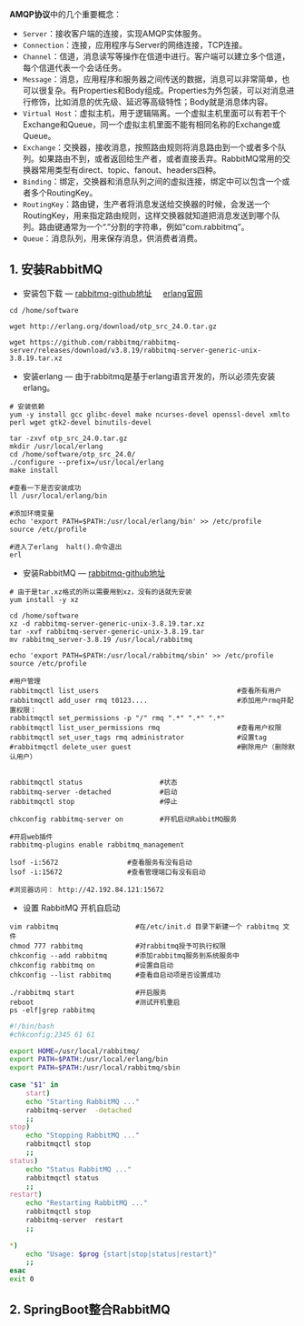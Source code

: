 
**AMQP协议**中的几个重要概念：
- `Server`：接收客户端的连接，实现AMQP实体服务。
- `Connection`：连接，应用程序与Server的网络连接，TCP连接。
- `Channel`：信道，消息读写等操作在信道中进行。客户端可以建立多个信道，每个信道代表一个会话任务。
- `Message`：消息，应用程序和服务器之间传送的数据，消息可以非常简单，也可以很复杂。有Properties和Body组成。Properties为外包装，可以对消息进行修饰，比如消息的优先级、延迟等高级特性；Body就是消息体内容。
- `Virtual Host`：虚拟主机，用于逻辑隔离。一个虚拟主机里面可以有若干个Exchange和Queue，同一个虚拟主机里面不能有相同名称的Exchange或Queue。
- `Exchange`：交换器，接收消息，按照路由规则将消息路由到一个或者多个队列。如果路由不到，或者返回给生产者，或者直接丢弃。RabbitMQ常用的交换器常用类型有direct、topic、fanout、headers四种。
- `Binding`：绑定，交换器和消息队列之间的虚拟连接，绑定中可以包含一个或者多个RoutingKey。
- `RoutingKey`：路由键，生产者将消息发送给交换器的时候，会发送一个RoutingKey，用来指定路由规则，这样交换器就知道把消息发送到哪个队列。路由键通常为一个“.”分割的字符串，例如“com.rabbitmq”。
- `Queue`：消息队列，用来保存消息，供消费者消费。

## 1. 安装RabbitMQ

- 安装包下载 — [rabbitmq-github地址](https://github.com/rabbitmq/rabbitmq-server/releases/tag/v3.8.19) &nbsp; &nbsp; [erlang官网](https://www.erlang.org/downloads)

```shell
cd /home/software

wget http://erlang.org/download/otp_src_24.0.tar.gz

wget https://github.com/rabbitmq/rabbitmq-server/releases/download/v3.8.19/rabbitmq-server-generic-unix-3.8.19.tar.xz
```

- 安装erlang — 由于rabbitmq是基于erlang语言开发的，所以必须先安装erlang。

```shell
# 安装依赖
yum -y install gcc glibc-devel make ncurses-devel openssl-devel xmlto perl wget gtk2-devel binutils-devel

tar -zxvf otp_src_24.0.tar.gz
mkdir /usr/local/erlang
cd /home/software/otp_src_24.0/
./configure --prefix=/usr/local/erlang
make install

#查看一下是否安装成功
ll /usr/local/erlang/bin

#添加环境变量
echo 'export PATH=$PATH:/usr/local/erlang/bin' >> /etc/profile
source /etc/profile

#进入了erlang  halt().命令退出
erl
```

- 安装RabbitMQ — [rabbitmq-github地址](https://github.com/rabbitmq/rabbitmq-server/releases/tag/v3.8.19)

```shell
# 由于是tar.xz格式的所以需要用到xz，没有的话就先安装 
yum install -y xz

cd /home/software
xz -d rabbitmq-server-generic-unix-3.8.19.tar.xz
tar -xvf rabbitmq-server-generic-unix-3.8.19.tar
mv rabbitmq_server-3.8.19 /usr/local/rabbitmq

echo 'export PATH=$PATH:/usr/local/rabbitmq/sbin' >> /etc/profile
source /etc/profile
```

```shell
#用户管理
rabbitmqctl list_users                                  #查看所有用户
rabbitmqctl add_user rmq t0123....                      #添加用户rmq并配置权限：
rabbitmqctl set_permissions -p "/" rmq ".*" ".*" ".*"
rabbitmqctl list_user_permissions rmq                   #查看用户权限
rabbitmqctl set_user_tags rmq administrator             #设置tag
#rabbitmqctl delete_user guest                          #删除用户（删除默认用户）


rabbitmqctl status                   #状态
rabbitmq-server -detached            #启动
rabbitmqctl stop                     #停止

chkconfig rabbitmq-server on         #开机启动RabbitMQ服务
```

```shell
#开启web插件
rabbitmq-plugins enable rabbitmq_management

lsof -i:5672                 #查看服务有没有启动
lsof -i:15672                #查看管理端口有没有启动

#浏览器访问： http://42.192.84.121:15672
```

- 设置 RabbitMQ 开机自启动

```shell
vim rabbitmq                   #在/etc/init.d 目录下新建一个 rabbitmq 文件
chmod 777 rabbitmq             #对rabbitmq授予可执行权限
chkconfig --add rabbitmq       #添加rabbitmq服务到系统服务中
chkconfig rabbitmq on          #设置自启动
chkconfig --list rabbitmq      #查看自启动项是否设置成功

./rabbitmq start               #开启服务
reboot                         #测试开机重启
ps -elf|grep rabbitmq
```
```bash
#!/bin/bash
#chkconfig:2345 61 61

export HOME=/usr/local/rabbitmq/
export PATH=$PATH:/usr/local/erlang/bin
export PATH=$PATH:/usr/local/rabbitmq/sbin
 
case "$1" in
    start)
    echo "Starting RabbitMQ ..."
    rabbitmq-server  -detached
    ;;
stop)
    echo "Stopping RabbitMQ ..."
    rabbitmqctl stop
    ;;
status)
    echo "Status RabbitMQ ..."
    rabbitmqctl status
    ;;
restart)
    echo "Restarting RabbitMQ ..."
    rabbitmqctl stop
    rabbitmq-server  restart
    ;;
 
*)
    echo "Usage: $prog {start|stop|status|restart}"
    ;;
esac
exit 0
```

## 2. SpringBoot整合RabbitMQ

